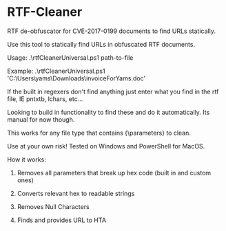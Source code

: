 # RTF-Cleaner
RTF de-obfuscator for CVE-2017-0199 documents to find URLs statically.

Use this tool to statically find URLs in obfuscated RTF documents. 

Usage: .\rtfCleanerUniversal.ps1 path-to-file

Example: .\rtfCleanerUniversal.ps1 'C:\Users\yams\Downloads\invoiceForYams.doc'

If the built in regexers don't find anything just enter what you find in the rtf file, IE pntxtb, lchars, etc... 

Looking to build in functionality to find these and do it automatically. Its manual for now though.

This works for any file type that contains {\parameters} to clean.

Use at your own risk! Tested on Windows and PowerShell for MacOS.

How it works:

1. Removes all parameters that break up hex code (built in and custom ones)

2. Converts relevant hex to readable strings

3. Removes Null Characters

4. Finds and provides URL to HTA
